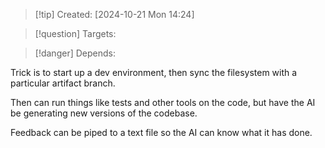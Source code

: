 
>[!tip] Created: [2024-10-21 Mon 14:24]

>[!question] Targets: 

>[!danger] Depends: 

Trick is to start up a dev environment, then sync the filesystem with a particular artifact branch.

Then can run things like tests and other tools on the code, but have the AI be generating new versions of the codebase.

Feedback can be piped to a text file so the AI can know what it has done.
